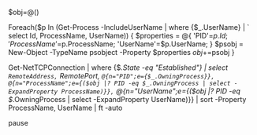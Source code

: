 $obj=@()

Foreach($p In (Get-Process -IncludeUserName | where {$_.UserName} | `
  select Id, ProcessName, UserName)) {
      $properties = @{ 'PID'=$p.Id;
                       'ProcessName'=$p.ProcessName;
                       'UserName'=$p.UserName;
                     }
      $psobj = New-Object -TypeName psobject -Property $properties
      $obj+=$psobj
  }

Get-NetTCPConnection | where {$_.State -eq "Established"} | select `
  RemoteAddress, `
  RemotePort, `
  @{n="PID";e={$_.OwningProcess}}, @{n="ProcessName";e={($obj |? PID -eq $_.OwningProcess | select -ExpandProperty ProcessName)}}, `
  @{n="UserName";e={($obj |? PID -eq $_.OwningProcess | select -ExpandProperty UserName)}} |
  sort -Property ProcessName, UserName |
  ft -auto
  
pause
